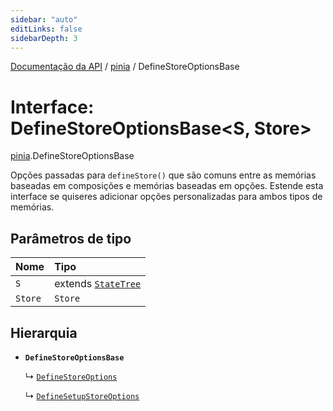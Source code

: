```yaml
---
sidebar: "auto"
editLinks: false
sidebarDepth: 3
---
```


[Documentação da API](../index.md) / [pinia](../modules/pinia.md) / DefineStoreOptionsBase

# Interface: DefineStoreOptionsBase<S, Store\>

[pinia](../modules/pinia.md).DefineStoreOptionsBase

Opções passadas para `defineStore()` que são comuns entre as memórias baseadas em composições e memórias baseadas em opções. Estende esta interface se quiseres adicionar opções personalizadas para ambos tipos de memórias.

## Parâmetros de tipo

| Nome | Tipo |
| :------ | :------ |
| `S` | extends [`StateTree`](../modules/pinia.md#statetree) |
| `Store` | `Store` |

## Hierarquia

- **`DefineStoreOptionsBase`**

  ↳ [`DefineStoreOptions`](pinia.DefineStoreOptions.md)

  ↳ [`DefineSetupStoreOptions`](pinia.DefineSetupStoreOptions.md)
